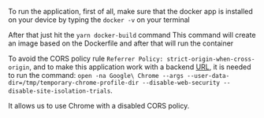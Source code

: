 To run the application, first of all, make sure that the docker app is installed on your device by typing the `docker -v` on your terminal

After that just hit the `yarn docker-build` command
This command will create an image based on the Dockerfile and after that will run the container

To avoid the CORS policy rule `Referrer Policy: strict-origin-when-cross-origin`,
and to make this application work with a backend [URL](https://barcelona-urban-mobility-graphql-api.netlify.app/graphql), 
it is needed to run the command:
`open -na Google\ Chrome --args --user-data-dir=/tmp/temporary-chrome-profile-dir --disable-web-security --disable-site-isolation-trials`. 

It allows us to use Chrome with a disabled CORS policy.
